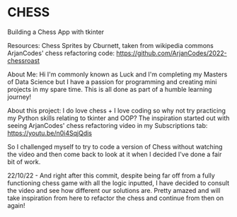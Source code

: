 # CHESS
Building a Chess App with tkinter

Resources:
Chess Sprites by Cburnett, taken from wikipedia commons
ArjanCodes' chess refactoring code: https://github.com/ArjanCodes/2022-chessroast

About Me:
Hi I'm commonly known as Luck and I'm completing my Masters of Data Science but I have a passion for programming and creating mini projects in my spare time.
This is all done as part of a humble learning journey!

About this project:
I do love chess + I love coding so why not try practicing my Python skills relating to tkinter and OOP? The inspiration started out with seeing ArjanCodes' chess refactoring video in my Subscriptions tab: https://youtu.be/n0i4SqjQdis

So I challenged myself to try to code a version of Chess without watching the video and then come back to look at it when I decided I've done a fair bit of work.

22/10/22 - And right after this commit, despite being far off from a fully functioning chess game with all the logic inputted, I have decided to consult the video and see how different our solutions are. Pretty amazed and will take inspiration from here to refactor the chess and continue from then on again!
